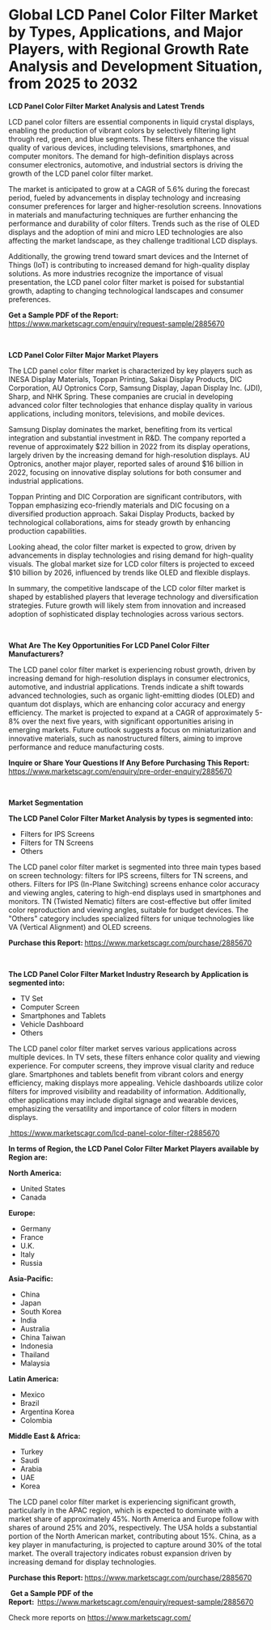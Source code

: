 <p><h1>Global LCD Panel Color Filter Market by Types, Applications, and Major Players, with Regional Growth Rate Analysis and Development Situation, from 2025 to 2032</h1></p><p><strong>LCD Panel Color Filter Market Analysis and Latest Trends</strong></p>
<p><p>LCD panel color filters are essential components in liquid crystal displays, enabling the production of vibrant colors by selectively filtering light through red, green, and blue segments. These filters enhance the visual quality of various devices, including televisions, smartphones, and computer monitors. The demand for high-definition displays across consumer electronics, automotive, and industrial sectors is driving the growth of the LCD panel color filter market.</p><p>The market is anticipated to grow at a CAGR of 5.6% during the forecast period, fueled by advancements in display technology and increasing consumer preferences for larger and higher-resolution screens. Innovations in materials and manufacturing techniques are further enhancing the performance and durability of color filters. Trends such as the rise of OLED displays and the adoption of mini and micro LED technologies are also affecting the market landscape, as they challenge traditional LCD displays.</p><p>Additionally, the growing trend toward smart devices and the Internet of Things (IoT) is contributing to increased demand for high-quality display solutions. As more industries recognize the importance of visual presentation, the LCD panel color filter market is poised for substantial growth, adapting to changing technological landscapes and consumer preferences.</p></p>
<p><strong>Get a Sample PDF of the Report:&nbsp;</strong> <a href="https://www.marketscagr.com/enquiry/request-sample/2885670?utm_campaign=3075&utm_medium=2&utm_source=Github&utm_content=ia&utm_term=13032025&utm_id=lcd-panel-color-filter">https://www.marketscagr.com/enquiry/request-sample/2885670</a></p>
<p>&nbsp;</p>
<p><strong>LCD Panel Color Filter Major Market Players</strong></p>
<p><p>The LCD panel color filter market is characterized by key players such as INESA Display Materials, Toppan Printing, Sakai Display Products, DIC Corporation, AU Optronics Corp, Samsung Display, Japan Display Inc. (JDI), Sharp, and NHK Spring. These companies are crucial in developing advanced color filter technologies that enhance display quality in various applications, including monitors, televisions, and mobile devices.</p><p>Samsung Display dominates the market, benefiting from its vertical integration and substantial investment in R&D. The company reported a revenue of approximately $22 billion in 2022 from its display operations, largely driven by the increasing demand for high-resolution displays. AU Optronics, another major player, reported sales of around $16 billion in 2022, focusing on innovative display solutions for both consumer and industrial applications.</p><p>Toppan Printing and DIC Corporation are significant contributors, with Toppan emphasizing eco-friendly materials and DIC focusing on a diversified production approach. Sakai Display Products, backed by technological collaborations, aims for steady growth by enhancing production capabilities.</p><p>Looking ahead, the color filter market is expected to grow, driven by advancements in display technologies and rising demand for high-quality visuals. The global market size for LCD color filters is projected to exceed $10 billion by 2026, influenced by trends like OLED and flexible displays.</p><p>In summary, the competitive landscape of the LCD color filter market is shaped by established players that leverage technology and diversification strategies. Future growth will likely stem from innovation and increased adoption of sophisticated display technologies across various sectors.</p></p>
<p>&nbsp;</p>
<p><strong>What Are The Key Opportunities For LCD Panel Color Filter Manufacturers?</strong></p>
<p><p>The LCD panel color filter market is experiencing robust growth, driven by increasing demand for high-resolution displays in consumer electronics, automotive, and industrial applications. Trends indicate a shift towards advanced technologies, such as organic light-emitting diodes (OLED) and quantum dot displays, which are enhancing color accuracy and energy efficiency. The market is projected to expand at a CAGR of approximately 5-8% over the next five years, with significant opportunities arising in emerging markets. Future outlook suggests a focus on miniaturization and innovative materials, such as nanostructured filters, aiming to improve performance and reduce manufacturing costs.</p></p>
<p><strong>Inquire or Share Your Questions If Any Before Purchasing This Report:</strong> <a href="https://www.marketscagr.com/enquiry/pre-order-enquiry/2885670?utm_campaign=3075&utm_medium=2&utm_source=Github&utm_content=ia&utm_term=13032025&utm_id=lcd-panel-color-filter">https://www.marketscagr.com/enquiry/pre-order-enquiry/2885670</a></p>
<p>&nbsp;</p>
<p><strong>Market Segmentation</strong></p>
<p><strong>The LCD Panel Color Filter Market Analysis by types is segmented into:</strong></p>
<p><ul><li>Filters for IPS Screens</li><li>Filters for TN Screens</li><li>Others</li></ul></p>
<p><p>The LCD panel color filter market is segmented into three main types based on screen technology: filters for IPS screens, filters for TN screens, and others. Filters for IPS (In-Plane Switching) screens enhance color accuracy and viewing angles, catering to high-end displays used in smartphones and monitors. TN (Twisted Nematic) filters are cost-effective but offer limited color reproduction and viewing angles, suitable for budget devices. The "Others" category includes specialized filters for unique technologies like VA (Vertical Alignment) and OLED screens.</p></p>
<p><strong>Purchase this Report:&nbsp;</strong><a href="https://www.marketscagr.com/purchase/2885670?utm_campaign=3075&utm_medium=2&utm_source=Github&utm_content=ia&utm_term=13032025&utm_id=lcd-panel-color-filter">https://www.marketscagr.com/purchase/2885670</a></p>
<p>&nbsp;</p>
<p><strong>The LCD Panel Color Filter Market Industry Research by Application is segmented into:</strong></p>
<p><ul><li>TV Set</li><li>Computer Screen</li><li>Smartphones and Tablets</li><li>Vehicle Dashboard</li><li>Others</li></ul></p>
<p><p>The LCD panel color filter market serves various applications across multiple devices. In TV sets, these filters enhance color quality and viewing experience. For computer screens, they improve visual clarity and reduce glare. Smartphones and tablets benefit from vibrant colors and energy efficiency, making displays more appealing. Vehicle dashboards utilize color filters for improved visibility and readability of information. Additionally, other applications may include digital signage and wearable devices, emphasizing the versatility and importance of color filters in modern displays.</p></p>
<p><a href="https://www.marketscagr.com/lcd-panel-color-filter-r2885670?utm_campaign=3075&utm_medium=2&utm_source=Github&utm_content=ia&utm_term=13032025&utm_id=lcd-panel-color-filter">&nbsp;https://www.marketscagr.com/lcd-panel-color-filter-r2885670</a></p>
<p><strong>In terms of Region, the LCD Panel Color Filter Market Players available by Region are:</strong></p>
<p>
    <p> <strong> North America: </strong>
        <ul>
            <li>United States</li>
            <li>Canada</li>
        </ul>
        </p> 
    <p> <strong> Europe: </strong>
        <ul>
            <li>Germany</li>
            <li>France</li>
            <li>U.K.</li>
            <li>Italy</li>
            <li>Russia</li>
        </ul>
        </p> 
    <p> <strong> Asia-Pacific: </strong>
        <ul>
            <li>China</li>
            <li>Japan</li>
            <li>South Korea</li>
            <li>India</li>
            <li>Australia</li>
            <li>China Taiwan</li>
            <li>Indonesia</li>
            <li>Thailand</li>
            <li>Malaysia</li>
        </ul>
        </p> 
    <p> <strong> Latin America: </strong>
        <ul>
            <li>Mexico</li>
            <li>Brazil</li>
            <li>Argentina Korea</li>
            <li>Colombia</li>
        </ul>
        </p> 
    <p> <strong> Middle East & Africa: </strong>
        <ul>
            <li>Turkey</li>
            <li>Saudi</li>
            <li>Arabia</li>
            <li>UAE</li>
            <li>Korea</li>
        </ul>
    </p>
    </p>
<p><p>The LCD panel color filter market is experiencing significant growth, particularly in the APAC region, which is expected to dominate with a market share of approximately 45%. North America and Europe follow with shares of around 25% and 20%, respectively. The USA holds a substantial portion of the North American market, contributing about 15%. China, as a key player in manufacturing, is projected to capture around 30% of the total market. The overall trajectory indicates robust expansion driven by increasing demand for display technologies.</p></p>
<p><strong>Purchase this Report: </strong><a href="https://www.marketscagr.com/purchase/2885670?utm_campaign=3075&utm_medium=2&utm_source=Github&utm_content=ia&utm_term=13032025&utm_id=lcd-panel-color-filter">https://www.marketscagr.com/purchase/2885670</a></p>
<p>&nbsp;<strong>Get a Sample PDF of the Report:&nbsp;&nbsp;</strong><a href="https://www.marketscagr.com/enquiry/request-sample/2885670?utm_campaign=3075&utm_medium=2&utm_source=Github&utm_content=ia&utm_term=13032025&utm_id=lcd-panel-color-filter">https://www.marketscagr.com/enquiry/request-sample/2885670</a></p>
<p><strong></strong></p>
<p>Check more reports on <a href="https://www.marketscagr.com/?utm_campaign=3075&utm_medium=2&utm_source=Github&utm_content=ia&utm_term=13032025&utm_id=lcd-panel-color-filter">https://www.marketscagr.com/</a></p>